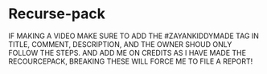 # Recurse-pack
IF MAKING A VIDEO MAKE SURE TO ADD THE #ZAYANKIDDYMADE TAG IN TITLE, COMMENT, DESCRIPTION, AND THE OWNER SHOUD ONLY FOLLOW THE STEPS.
AND ADD ME ON CREDITS AS I HAVE MADE THE RECOURCEPACK, BREAKING THESE WILL FORCE ME TO FILE A REPORT!
